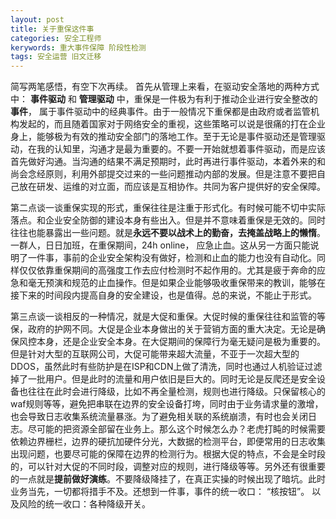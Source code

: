 ```yaml
---
layout: post
title: 关于重保这件事
categories: 安全工程师
kerywords: 重大事件保障 阶段性检测 
tags: 安全运营 旧文迁移
---
```


简写两笔感悟，有空下次再续。
首先从管理上来看，在驱动安全落地的两种方式中： **事件驱动** 和 **管理驱动** 中，重保是一件极为有利于推动企业进行安全整改的**事件**， 属于事件驱动中的经典事件。由于一般情况下重保都是由政府或者监管机构发起的，而且随着国家对于网络安全的重视，这些策略可以说是很痛的打在企业身上，能够极为有效的推动安全部门的落地工作。至于无论是事件驱动还是管理驱动，在我的认知里，沟通才是最为重要的。不要一开始就想着事件驱动，而是应该首先做好沟通。当沟通的结果不满足预期时，此时再进行事件驱动，本着外来的和尚会念经原则，利用外部提交过来的一些问题推动内部的发展。但是注意不要把自己放在研发、运维的对立面，而应该是互相协作。共同为客户提供好的安全保障。

第二点谈一谈重保实现的形式，重保往往是注重于形式化。有时候可能不切中实际落点。和企业安全防御的建设本身有些出入。但是并不意味着重保是无效的。同时往往也能暴露出一些问题。就是**永远不要以战术上的勤奋，去掩盖战略上的懒惰**。一群人，日日加班，在重保期间，24h online， 应急止血。这从另一方面只能说明了一件事，事前的企业安全架构没有做好，检测和止血的能力也没有自动化。同样仅仅依靠重保期间的高强度工作去应付检测时不起作用的。尤其是疲于奔命的应急和毫无预演和规范的止血操作。但是如果企业能够吸收重保带来的教训，能够在接下来的时间段内提高自身的安全建设，也是值得。总的来说，不能止于形式。

第三点谈一谈相反的一种情况，就是大促和重保。大促时候的重保往往和监管的等保，政府的护网不同。大促是企业本身做出的关于营销方面的重大决定。无论是确保风控本身，还是企业安全本身。在大促期间的保障行为毫无疑问是极为重要的。但是针对大型的互联网公司，大促可能带来超大流量，不亚于一次超大型的DDOS，虽然此时有些防护是在ISP和CDN上做了清洗，同时也通过人机验证过滤掉了一批用户。但是此时的流量和用户依旧是巨大的。同时无论是反爬还是安全设备也往往在此时会进行降级，比如不再全量检测，规则也进行降级。只保留核心的waf规则等等，避免把串联在边界的安全设备打垮，同时由于业务请求量的激增，也会导致日志收集系统流量暴涨。为了避免相关联的系统崩溃，有时也会关闭日志。尽可能的把资源全部留在业务上。那么这个时候怎么办？老虎打盹的时候需要依赖边界栅栏，边界的硬抗加硬件分光，大数据的检测平台，即便常用的日志收集出现问题，也要尽可能的保障在边界的检测行为。根据大促的特点，不会是全时段的，可以针对大促的不同时段，调整对应的规则，进行降级等等。另外还有很重要的一点就是**提前做好演练**。不要降级降挂了，在真正实操的时候出现了暗坑。此时业务当先，一切都将措手不及。还想到一件事，事件的统一收口： “核按钮”。 以及风险的统一收口：各种降级开关。